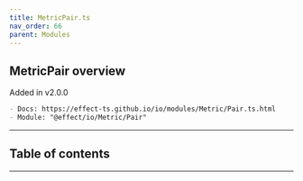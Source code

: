```yaml
---
title: MetricPair.ts
nav_order: 66
parent: Modules
---
```


## MetricPair overview

Added in v2.0.0

```md
- Docs: https://effect-ts.github.io/io/modules/Metric/Pair.ts.html
- Module: "@effect/io/Metric/Pair"
```

---

<h2 class="text-delta">Table of contents</h2>

---
